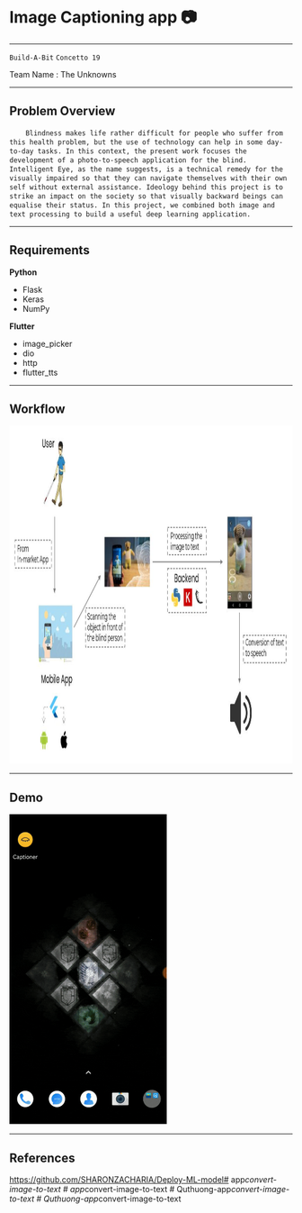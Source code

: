 # Image Captioning app 📷

---

`Build-A-Bit` `Concetto 19`

Team Name : The Unknowns

---


## Problem Overview

        Blindness makes life rather difficult for people who suffer from this health problem, but the use of technology can help in some day-to-day tasks. In this context, the present work focuses the development of a photo-to-speech application for the blind. Intelligent Eye, as the name suggests, is a technical remedy for the visually impaired so that they can navigate themselves with their own self without external assistance. Ideology behind this project is to strike an impact on the society so that visually backward beings can equalise their status. In this project, we combined both image and text processing to build a useful deep learning application.


---

## Requirements

**Python**
* Flask
* Keras
* NumPy

**Flutter**
* image_picker
* dio
* http
* flutter_tts

---

## Workflow

<img src="https://github.com/HeliosX7/caption-generator-app/blob/master/images/workflow.JPG" height="600">


---


## Demo

<img src="https://github.com/HeliosX7/caption-generator-app/blob/master/images/demo.gif" width="280" height="550">


---


## References

https://github.com/SHARONZACHARIA/Deploy-ML-model#   a p p _ c o n v e r t - i m a g e - t o - t e x t 
 
 #   a p p _ c o n v e r t - i m a g e - t o - t e x t 
 
 #   Q u t h u o n g - a p p _ c o n v e r t - i m a g e - t o - t e x t 
 
 #   Q u t h u o n g - a p p _ c o n v e r t - i m a g e - t o - t e x t 
 
 
